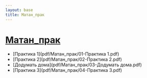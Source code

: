 ```yaml
---
layout: base
title: Матан_прак
---
```


# [Матан_прак](pdf/Матан_прак.pdf)
* [Практика 1](pdf/Матан_прак/01-Практика 1.pdf)
* [Практика 2](pdf/Матан_прак/02-Практика 2.pdf)
* [Додумать дома](pdf/Матан_прак/03-Додумать дома.pdf)
* [Практика 3](pdf/Матан_прак/04-Практика 3.pdf)

